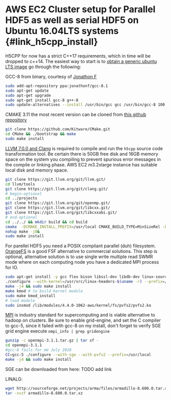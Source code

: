 <!---
 Copyright (c) 2018 vargaconsulting, Toronto,ON Canada
 Author: Varga, Steven <steven@vargaconsulting.ca>
--->


AWS EC2 Cluster setup for Parallel HDF5 as well as serial HDF5 on Ubuntu 16.04LTS systems {#link_h5cpp_install}
====================================================================================================

H5CPP for now has a strict C++17 requirements, which in time will be dropped to c++14. The easiest way to start is to [obtain a generic ubuntu LTS image](https://cloud-images.ubuntu.com/locator/ec2/) go through the following:

GCC-8  from binary, courtesy of [Jonathon F](https://launchpad.net/~jonathonf)
```bash
sudo add-apt-repository ppa:jonathonf/gcc-8.1 
sudo apt-get update 
sudo apt-get upgrade
sudo apt-get install gcc-8 g++-8
sudo update-alternatives --install /usr/bin/gcc gcc /usr/bin/gcc-8 100 --slave /usr/bin/g++ g++ /usr/bin/g++-8
```
CMAKE 3.11 the most recent version can be cloned from [this github repository](https://github.com/Kitware/CMake)
```bash
git clone https://github.com/Kitware/CMake.git
cd CMake && ./bootstrap && make
sudo make install
```

[LLVM 7.0.0 and Clang](http://llvm.org/docs/GettingStarted.html#checkout ) is required to compile and run the `h5cpp` source code transformation tool. Be certain there is 50GB free disk and 16GB memory space on the system you compiling to prevent spurious error messages in the compile or linking phase.  AWS EC2 m3.2xlarge instance has suitable local disk and memory space.
```bash
git clone https://git.llvm.org/git/llvm.git/
cd llvm/tools
git clone https://git.llvm.org/git/clang.git/
# begin-optional
cd ../projects
git clone https://git.llvm.org/git/openmp.git/
git clone https://git.llvm.org/git/libcxx.git/
git clone https://git.llvm.org/git/libcxxabi.git/
# end-optional
cd ../../ && mkdir build && cd build
cmake  -DCMAKE_INSTALL_PREFIX=/usr/local CMAKE_BUILD_TYPE=MinSizeRel -DLLVM_TARGETS_TO_BUILD=X86  ../llvm
nohup make -j8&
sudo make install
```

For parellel HDF5 you need a POSIX compliant parallel (duh) filesystem. [OrangeFS](https://s3.amazonaws.com/download.orangefs.org/current/source/orangefs-2.9.7.tar.gz) is a good FSF alternative to commercial solutions. This step is optional, alternative solution is to use single write multiple read SWMR mode where 
on each computing node you have a dedicated MPI process for IO. 
```bash
sudo apt-get install -y gcc flex bison libssl-dev libdb-dev linux-source perl make autoconf linux-headers-`uname -r` zip openssl automake autoconf patch g++ libattr1-dev
./configure --with-kernel=/usr/src/linux-headers-$(uname -r) --prefix=/usr/local --enable-shared
make -j4 && sudo make install
make kmod # to build kernel module
sudo make kmod_install
# load module
sudo insmod /lib/modules/4.4.0-1062-aws/kernel/fs/pvfs2/pvfs2.ko
```

[MPI](openmpi.org) is industry standard for supercomputing and is viable alternative to hadoop on clusters. Be sure to enable grid-engine, and set the C compiler to gcc-5, since it failed with gcc-8 on my install, don't forget to verify SGE grid engine execute `ompi_info | grep gridengine`

```bash
gunzip -c openmpi-3.1.1.tar.gz | tar xf -
cd openmpi-3.1.1
#gcc-8 fails for me July 2018
CC=gcc-5 ./configure --with-sge --with-pvfs2 --prefix=/usr/local
make -j4 && sudo make install
```

SGE can be downloaded from here: TODO add link

LINALG:

```bash 
wget http://sourceforge.net/projects/arma/files/armadillo-8.600.0.tar.xz
tar -xvzf armadillo-8.600.0.tar.xz 
```



